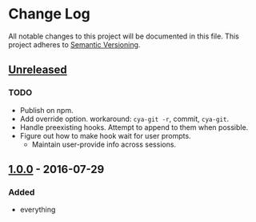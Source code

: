 # Change Log
All notable changes to this project will be documented in this file.
This project adheres to [Semantic Versioning](http://semver.org/).

## [Unreleased]
### TODO
* Publish on npm.
* Add override option.  workaround: `cya-git -r`, commit, `cya-git`.
* Handle preexisting hooks.  Attempt to append to them when possible.
* Figure out how to make hook wait for user prompts.
  * Maintain user-provide info across sessions.

## [1.0.0] - 2016-07-29
### Added
- everything

[Unreleased]: https://github.com/classflow/cya-git
[1.0.0]: https://github.com/classflow/cya-git/compare/1.0.0...HEAD
